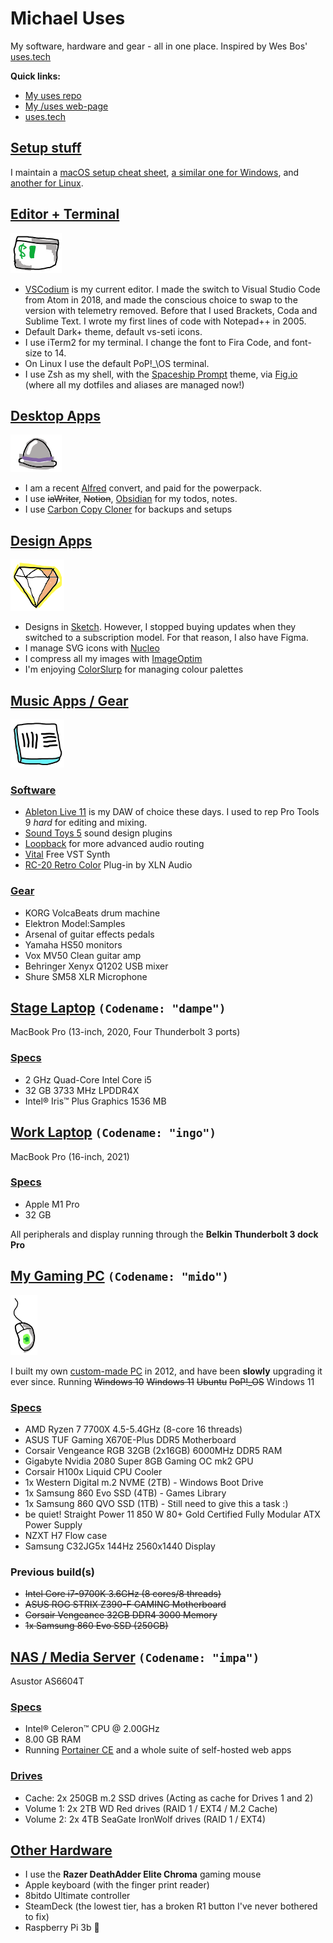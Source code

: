 # Michael Uses

My software, hardware and gear - all in one place. Inspired by Wes Bos' [uses.tech](https://uses.tech/)

**Quick links:**

- [My uses repo](https://github.com/miclgael/uses)
- [My /uses web-page](https://www.michaelgale.dev/uses)
- [uses.tech](https://uses.tech/)

## [Setup stuff](#setup)

I maintain a [macOS setup cheat sheet](https://github.com/miclgael/setup/), [a similar one for Windows](https://github.com/miclgael/setup-win/), and [another for Linux](https://github.com/miclgael/setup-linux).

## [Editor + Terminal](#editor)

![iTerm2 icon](https://raw.githubusercontent.com/miclgael/uses/main/scribbles/uses-iterm.png)

- [VSCodium](https://vscodium.com/) is my current editor. I made the switch to Visual Studio Code from Atom in 2018, and made the conscious choice to swap to the version with telemetry removed. Before that I used Brackets, Coda and Sublime Text. I wrote my first lines of code with Notepad++ in 2005.
- Default Dark+ theme, default vs-seti icons.
- I use iTerm2 for my terminal. I change the font to Fira Code, and font-size to 14.
- On Linux I use the default PoP!_\OS terminal.
- I use Zsh as my shell, with the [Spaceship Prompt](https://github.com/spaceship-prompt/spaceship-prompt) theme, via [Fig.io](https://fig.io) (where all my dotfiles and aliases are managed now!)

## [Desktop Apps](#desktop-apps)

![Alfred App](https://raw.githubusercontent.com/miclgael/uses/main/scribbles/uses-alfred.png)

- I am a recent [Alfred](https://www.alfredapp.com/) convert, and paid for the powerpack.
- I use ~~iaWriter~~, ~~Notion~~, [Obsidian](https://obsidian.md/) for my todos, notes.  
- I use [Carbon Copy Cloner](https://bombich.com/download) for backups and setups

## [Design Apps](#design-apps)

![Sketch App](https://raw.githubusercontent.com/miclgael/uses/main/scribbles/uses-sketch.png)

- Designs in [Sketch](https://www.sketch.com). However, I stopped buying updates when they switched to a subscription model. For that reason, I also have Figma. 
- I manage SVG icons with [Nucleo](https://nucleoapp.com/)
- I compress all my images with [ImageOptim](https://imageoptim.com/mac)
- I'm enjoying [ColorSlurp](https://colorslurp.com/) for managing colour palettes

## [Music Apps / Gear](#music-apps-gear)

![Ableton live icon](https://raw.githubusercontent.com/miclgael/uses/main/scribbles/uses-live10.png)

### [Software](#music-apps-gear--software)

- [Ableton Live 11](https://www.ableton.com/) is my DAW of choice these days. I used to rep Pro Tools 9 *hard* for editing and mixing. 
- [Sound Toys 5](http://soundtoys.com) sound design plugins
- [Loopback](https://rogueamoeba.com/loopback/) for more advanced audio routing
- [Vital](https://vital.audio/) Free VST Synth
- [RC-20 Retro Color](https://www.xlnaudio.com/products/addictive_fx/effect/rc-20_retro_color) Plug-in by XLN Audio

### [Gear](#music-apps-gear--gear)

- KORG VolcaBeats drum machine
- Elektron Model:Samples
- Arsenal of guitar effects pedals
- Yamaha HS50 monitors
- Vox MV50 Clean guitar amp
- Behringer Xenyx Q1202 USB mixer
- Shure SM58 XLR Microphone

## [Stage Laptop](#stage-laptop) `(Codename: "dampe")`

MacBook Pro (13-inch, 2020, Four Thunderbolt 3 ports)

### [Specs](#stage-laptop--specs)

- 2 GHz Quad-Core Intel Core i5
- 32 GB 3733 MHz LPDDR4X
- Intel® Iris™ Plus Graphics 1536 MB

## [Work Laptop](#work-laptop) `(Codename: "ingo")`

MacBook Pro (16-inch, 2021)

### [Specs](#work-laptop--specs)

- Apple M1 Pro
- 32 GB

All peripherals and display running through the **Belkin Thunderbolt 3 dock Pro**

## [My Gaming PC](#gaming-pc) `(Codename: "mido")`

![Razor DeathAdder Elite mouse](https://raw.githubusercontent.com/miclgael/uses/main/scribbles/uses-mouse.png)

I built my own [custom-made PC](https://pcpartpicker.com/user/miclgael/saved/bhd8Mp) in 2012, and have been **slowly** upgrading it ever since. Running ~~Windows 10~~ ~~Windows 11~~ ~~Ubuntu~~ ~~PoP!\_OS~~ Windows 11

### [Specs](#gaming-pc--specs)

- AMD Ryzen 7 7700X 4.5-5.4GHz (8-core 16 threads)
- ASUS TUF Gaming X670E-Plus DDR5 Motherboard
- Corsair Vengeance RGB 32GB (2x16GB) 6000MHz DDR5 RAM
- Gigabyte Nvidia 2080 Super 8GB Gaming OC mk2 GPU
- Corsair H100x Liquid CPU Cooler
- 1x Western Digital m.2 NVME (2TB) - Windows Boot Drive
- 1x Samsung 860 Evo SSD (4TB) - Games Library
- 1x Samsung 860 QVO SSD (1TB) - Still need to give this a task :) 
- be quiet! Straight Power 11 850 W 80+ Gold Certified Fully Modular ATX Power Supply
- NZXT H7 Flow case
- Samsung C32JG5x 144Hz 2560x1440 Display

### Previous build(s)

- ~~Intel Core i7-9700K 3.6GHz (8 cores/8 threads)~~
- ~~ASUS ROG STRIX Z390-F GAMING Motherboard~~
- ~~Corsair Vengeance 32GB DDR4 3000 Memory~~
- ~~1x Samsung 860 Evo SSD (250GB)~~

## [NAS / Media Server](#nas) `(Codename: "impa")`

Asustor AS6604T 

### [Specs](#nas--specs)
- Intel® Celeron™ CPU @ 2.00GHz
- 8.00 GB RAM
- Running [Portainer CE](https://docs.portainer.io/start/install-ce) and a whole suite of self-hosted web apps

### [Drives](#nas--drives)
- Cache: 2x 250GB m.2 SSD drives (Acting as cache for Drives 1 and 2)
- Volume 1: 2x 2TB WD Red drives (RAID 1 / EXT4 / M.2 Cache)
- Volume 2: 2x 4TB SeaGate IronWolf drives (RAID 1 / EXT4)

## [Other Hardware](#other)

- I use the **Razer DeathAdder Elite Chroma** gaming mouse
- Apple keyboard (with the finger print reader)
- 8bitdo Ultimate controller
- SteamDeck (the lowest tier, has a broken R1 button I've never bothered to fix)
- Raspberry Pi 3b 🍇


